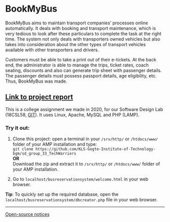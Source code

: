# BookMyBus

BookMyBus aims to maintain transport companies’ processes online automatically. It deals with booking and transport maintenance, which is very tedious to look after these particulars to complete the  task at the right time. The system not only deals with transporters owned vehicles but also takes into consideration about the other types of transport vehicles available with other transporters and drivers.

Customers must be able to take a print out of their e-tickets. At the back end, the administrator is  able to manage the trips, ticket rates, coach seating, discounts and also can generate trip sheet with passenger details. The passenger details must possess passport details, age eligibility, etc. Thus, BookMyBus was made.

<h2><a href="https://github.com/KLS-Gogte-Institute-of-Technology-bgm/sd-lab-project-group_5thsem_techwarriors/blob/master/SD-Project.pdf">Link to project report</a></h2>

This is a college assignment we made in 2020, for our Software Design Lab (18CSL58, [GIT](http://git.edu)). 
It uses Linux, Apache, MySQL and PHP (LAMP).

### Try it out:

1. Clone this project: open a terminal in your ```/srv/http/``` or ```/htdocs/www/``` folder of your AMP installation and type:<br>
```git clone https://github.com/KLS-Gogte-Institute-of-Technology-bgm/sd_group_33_TechWarriors```
<br><b>OR</b><br>
Download the zip and extract it to ```/srv/http/``` or ```/htdocs/www/``` folder of your AMP installation.

2. Go to ```localhost/busreservationsystem/welcome.html``` in your web browser.


<b>Tip</b>: To quickly set up the required database, open the ```localhost/busreservationsystem/dbcreator.php``` file in your web browser.

<hr>

[Open-source notices](NOTICE)

